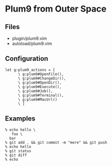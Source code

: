 # Plum9 from Outer Space

## Files
- plugin/plum9.vim
- autoload/plum9.vim

## Configuration
```
let g:plum9_actions = [
      \ g:plum9#OpenFile(),
      \ g:plum9#ChangeDir(),
      \ g:plum9#OpenDir(),
      \ g:plum9#Execute(),
      \ g:plum9#Job(),
      \ g:plum9#Terminal(),
      \ g:plum9#MacUrl()
      \ ]
```

## Examples
```
% echo hello \
   foo \
  bar
% git add . && git commit -m "more" && git push
% echo hello
% git status
% git diff
% echo
```
